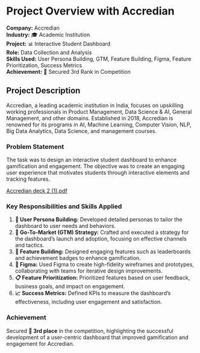 # Project Overview with Accredian

**Company:** Accredian  
**Industry:** 🎓 Academic Institution  
**Project:** 📊 Interactive Student Dashboard  
**Role:** Data Collection and Analysis  
**Skills Used:** User Persona Building, GTM, Feature Building, Figma, Feature Prioritization, Success Metrics  
**Achievement:** 🥉 Secured 3rd Rank in Competition

## Project Description

Accredian, a leading academic institution in India, focuses on upskilling working professionals in Product Management, Data Science & AI, General Management, and other domains. Established in 2018, Accredian is renowned for its programs in AI, Machine Learning, Computer Vision, NLP, Big Data Analytics, Data Science, and management courses.

### Problem Statement

The task was to design an interactive student dashboard to enhance gamification and engagement. The objective was to create an engaging user experience that motivates students through interactive elements and tracking features.

[Accredian deck 2 (1).pdf](https://github.com/user-attachments/files/16488061/Accredian.deck.2.1.pdf)

### Key Responsibilities and Skills Applied

1. **👥 User Persona Building:** Developed detailed personas to tailor the dashboard to user needs and behaviors.
2. **🚀 Go-To-Market (GTM) Strategy:** Crafted and executed a strategy for the dashboard’s launch and adoption, focusing on effective channels and tactics.
3. **🔧 Feature Building:** Designed engaging features such as leaderboards and achievement badges to enhance gamification.
4. **🎨 Figma:** Used Figma to create high-fidelity wireframes and prototypes, collaborating with teams for iterative design improvements.
5. **📋 Feature Prioritization:** Prioritized features based on user feedback, business goals, and impact on engagement.
6. **📈 Success Metrics:** Defined KPIs to measure the dashboard’s effectiveness, including user engagement and satisfaction.

### Achievement

Secured **🥉 3rd place** in the competition, highlighting the successful development of a user-centric dashboard that improved gamification and engagement for Accredian.




